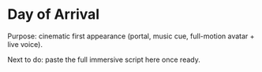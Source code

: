 # Day of Arrival  
Purpose: cinematic first appearance (portal, music cue, full-motion avatar + live voice).  

Next to do: paste the full immersive script here once ready.  
